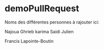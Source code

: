 # demoPullRequest
Noms des différentes personnes à rajouter ici:

Najoua Ghrieb
karima Saidi
Julien

Francis Lapointe-Boutin

